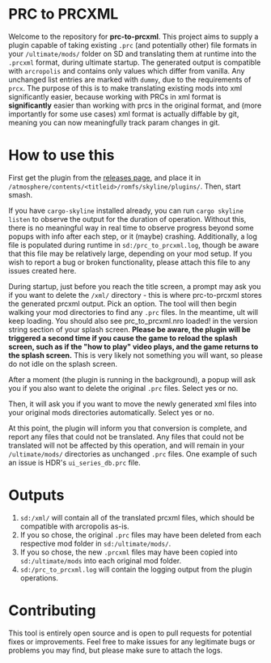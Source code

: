 # PRC to PRCXML

Welcome to the repository for **prc-to-prcxml**. This project aims to supply a plugin capable of taking existing `.prc` (and potentially other) file formats in your `/ultimate/mods/` folder on SD and translating them at runtime into the `.prcxml` format, during ultimate startup. The generated output is compatible with `arcropolis` and contains only values which differ from vanilla. Any unchanged list entries are marked with `dummy`, due to the requirements of `prcx`. The purpose of this is to make translating existing mods into xml significantly easier, because working with PRCs in xml format is **significantly** easier than working with prcs in the original format, and (more importantly for some use cases) xml format is actually diffable by git, meaning you can now meaningfully track param changes in git.


# How to use this

First get the plugin from the [releases page](https://github.com/techyCoder81/prc-to-prcxml/releases/), and place it in `/atmosphere/contents/<titleid>/romfs/skyline/plugins/`. Then, start smash.

If you have `cargo-skyline` installed already, you can run `cargo skyline listen` to observe the output for the duration of operation. Without this, there is no meaningful way in real time to observe progress beyond some popups with info after each step, or it (maybe) crashing. Additionally, a log file is populated during runtime in `sd:/prc_to_prcxml.log`, though be aware that this file may be relatively large, depending on your mod setup. If you wish to report a bug or broken functionality, please attach this file to any issues created here.

During startup, just before you reach the title screen, a prompt may ask you if you want to delete the `/xml/` directory - this is where prc-to-prcxml stores the generated prcxml output. Pick an option. The tool will then begin walking your mod directories to find any `.prc` files. In the meantime, ult will keep loading. You should also see prc_to_prcxml.nro loaded! in the version string section of your splash screen. **Please be aware, the plugin will be triggered a second time if you cause the game to reload the splash screen, such as if the "how to play" video plays, and the game returns to the splash screen.** This is very likely not something you will want, so please do not idle on the splash screen.

After a moment (the plugin is running in the background), a popup will ask you if you also want to delete the original `.prc` files. Select yes or no.

Then, it will ask you if you want to move the newly generated xml files into your original mods directories automatically. Select yes or no.

At this point, the plugin will inform you that conversion is complete, and report any files that could not be translated. Any files that could not be translated will not be affected by this operation, and will remain in your `/ultimate/mods/` directories as unchanged `.prc` files. One example of such an issue is HDR's `ui_series_db.prc` file.

# Outputs
1. `sd:/xml/` will contain all of the translated prcxml files, which should be compatible with arcropolis as-is.
2. If you so chose, the original `.prc` files may have been deleted from each respective mod folder in `sd:/ultimate/mods/`.
3. If you so chose, the new `.prcxml` files may have been copied into `sd:/ultimate/mods` into each original mod folder.
4. `sd:/prc_to_prcxml.log` will contain the logging output from the plugin operations.


# Contributing
This tool is entirely open source and is open to pull requests for potential fixes or improvements. Feel free to make issues for any legitimate bugs or problems you may find, but please make sure to attach the logs.
